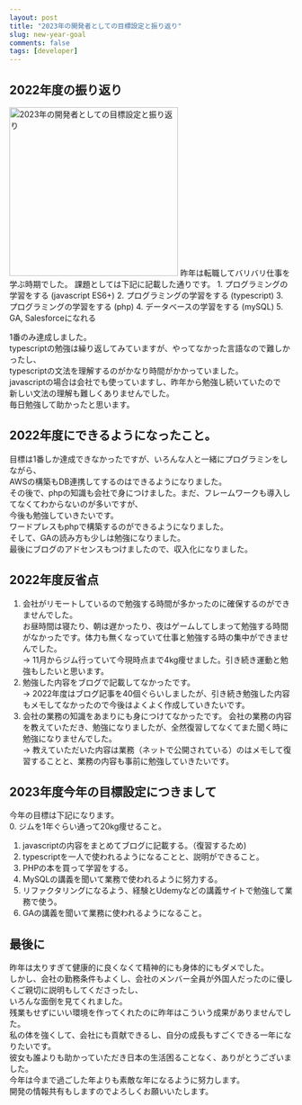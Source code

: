 ```yaml
---
layout: post
title: "2023年の開発者としての目標設定と振り返り"
slug: new-year-goal
comments: false
tags: [developer]
---
```

## 2022年度の振り返り
<img src="https://drive.google.com/uc?export=view&id=1GDoTF_NzXa5Vfgc-63SX7EoVypdn3Rov" alt="2023年の開発者としての目標設定と振り返り"  width="300" >
昨年は転職してバリバリ仕事を学ぶ時期でした。  
課題としては下記に記載した通りです。  
1. プログラミングの学習をする (javascript ES6+)  
2. プログラミングの学習をする (typescript)  
3. プログラミングの学習をする (php)  
4. データベースの学習をする (mySQL)  
5. GA, Salesforceになれる  
  
1番のみ達成しました。  
typescriptの勉強は繰り返してみていますが、やってなかった言語なので難しかったし、  
typescriptの文法を理解するのがかなり時間がかかっていました。  
javascriptの場合は会社でも使っていますし、昨年から勉強し続いていたので  
新しい文法の理解も難しくありませんでした。  
毎日勉強して助かったと思います。  
  
## 2022年度にできるようになったこと。
目標は1番しか達成できなかったですが、いろんな人と一緒にプログラミンをしながら、  
AWSの構築もDB連携してするのはできるようになりました。  
その後で、phpの知識も会社で身につけました。まだ、フレームワークも導入してなくてわからないのが多いですが、  
今後も勉強していきたいです。  
ワードプレスもphpで構築するのができるようになりました。  
そして、GAの読み方も少しは勉強になりました。  
最後にブログのアドセンスもつけましたので、収入化になりました。  
  
## 2022年度反省点
1. 会社がリモートしているので勉強する時間が多かったのに確保するのができませんでした。  
   お昼時間は寝たり、朝は遅かったり、夜はゲームしてしまって勉強する時間がなかったです。体力も無くなっていて仕事と勉強する時の集中ができませんでした。  
     → 11月からジム行っていて今現時点まで4kg痩せました。引き続き運動と勉強もしたいと思います。  
2. 勉強した内容をブログで記載してなかったです。  
     → 2022年度はブログ記事を40個ぐらいしましたが、引き続き勉強した内容もメモしてなかったので今後はよくよく作成していきたいです。　　
3. 会社の業務の知識をあまりにも身につけてなかったです。 会社の業務の内容を教えていただき、勉強になりましたが、全然復習してなくてまた聞く時に勉強になりませんでした。  
     → 教えていただいた内容は業務（ネットで公開されている）のはメモして復習することと、業務の内容も事前に勉強していきたいです。  
  
## 2023年度今年の目標設定につきまして
今年の目標は下記になります。  
0. ジムを1年ぐらい通って20kg痩せること。  
1. javascriptの内容をまとめてブログに記載する。（復習するため)  
2. typescriptを一人で使われるようになることと、説明ができること。  
3. PHPの本を買って学習をする。  
4. MySQLの講義を聞いて業務で使われるように努力する。  
5. リファクタリングになるよう、経験とUdemyなどの講義サイトで勉強して業務で使う。  
6. GAの講義を聞いて業務に使われるようになること。  
  
  
## 最後に
昨年は太りすぎて健康的に良くなくて精神的にも身体的にもダメでした。  
しかし、会社の勤務条件もよくし、会社のメンバー全員が外国人だったのに優しくご親切に説明もしてくださったし、  
いろんな面倒を見てくれました。  
残業もせずにいい環境を作ってくれたのに昨年はこういう成果がありませんでした。  
私の体を強くして、会社にも貢献できるし、自分の成長もすごくできる一年になりたいです。  
彼女も誰よりも助かっていただき日本の生活困ることなく、ありがとうございました。  
今年は今まで過ごした年よりも素敵な年になるように努力します。  
開発の情報共有もしますのでよろしくお願いいたします。